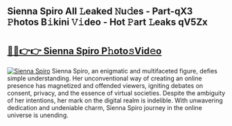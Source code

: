 ## Sienna Spiro All 𝙻eaked 𝙽u𝚍es - Part-qX3 𝙿hotos B𝚒kini 𝚅𝚒deo - Hot 𝙿art 𝙻eaks qV5Zx

# <h2><a href="http://ld1som.urlbe.top/?page=Sienna+Spiro">🔗🔗👉👉 Sienna Spiro P𝚑oto𝚜Vid𝚎o</a></h2>

[![Sienna Spiro](https://i.imgur.com/eBuTRDB.gif)](http://ld1som.urlbe.top/?page=Sienna+Spiro)
Sienna Spiro, an enigmatic and multifaceted figure, defies simple understanding. Her unconventional way of creating an online presence has magnetized and offended viewers, igniting debates on consent, privacy, and the essence of virtual societies. Despite the ambiguity of her intentions, her mark on the digital realm is indelible. With unwavering dedication and undeniable charm, Sienna Spiro journey in the online universe is unending.
